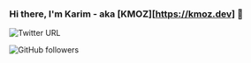 
### Hi there, I'm Karim - aka [KMOZ][https://kmoz.dev] 👋 

![Twitter URL](https://img.shields.io/twitter/url?style=for-the-badge&url=https%3A%2F%2Ftwitter.com%2Fniceblueman)

![GitHub followers](https://img.shields.io/github/followers/km8oz?style=for-the-badge)
